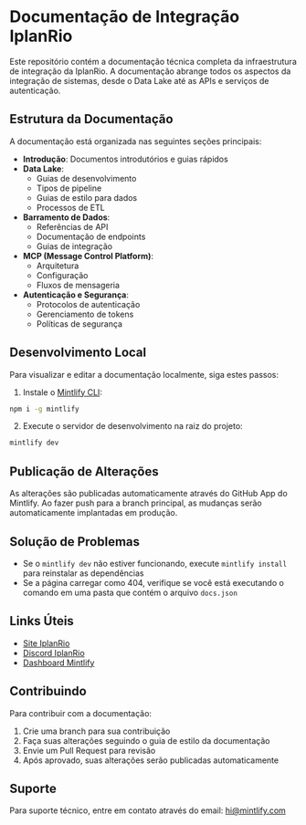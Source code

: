 # Documentação de Integração IplanRio

Este repositório contém a documentação técnica completa da infraestrutura de integração da IplanRio. A documentação abrange todos os aspectos da integração de sistemas, desde o Data Lake até as APIs e serviços de autenticação.

## Estrutura da Documentação

A documentação está organizada nas seguintes seções principais:

- **Introdução**: Documentos introdutórios e guias rápidos
- **Data Lake**: 
  - Guias de desenvolvimento
  - Tipos de pipeline
  - Guias de estilo para dados
  - Processos de ETL
- **Barramento de Dados**: 
  - Referências de API
  - Documentação de endpoints
  - Guias de integração
- **MCP (Message Control Platform)**:
  - Arquitetura
  - Configuração
  - Fluxos de mensageria
- **Autenticação e Segurança**:
  - Protocolos de autenticação
  - Gerenciamento de tokens
  - Políticas de segurança

## Desenvolvimento Local

Para visualizar e editar a documentação localmente, siga estes passos:

1. Instale o [Mintlify CLI](https://www.npmjs.com/package/mintlify):
```bash
npm i -g mintlify
```

2. Execute o servidor de desenvolvimento na raiz do projeto:
```bash
mintlify dev
```

## Publicação de Alterações

As alterações são publicadas automaticamente através do GitHub App do Mintlify. Ao fazer push para a branch principal, as mudanças serão automaticamente implantadas em produção.

## Solução de Problemas

- Se o `mintlify dev` não estiver funcionando, execute `mintlify install` para reinstalar as dependências
- Se a página carregar como 404, verifique se você está executando o comando em uma pasta que contém o arquivo `docs.json`

## Links Úteis

- [Site IplanRio](https://www.iplan.rio/)
- [Discord IplanRio](https://discord.gg/myFqCKr3)
- [Dashboard Mintlify](https://dashboard.mintlify.com)

## Contribuindo

Para contribuir com a documentação:

1. Crie uma branch para sua contribuição
2. Faça suas alterações seguindo o guia de estilo da documentação
3. Envie um Pull Request para revisão
4. Após aprovado, suas alterações serão publicadas automaticamente

## Suporte

Para suporte técnico, entre em contato através do email: hi@mintlify.com
